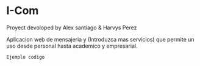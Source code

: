 # I-Com

Proyect devoloped by Alex santiago & Harvys Perez

Aplicacion web de mensajeria y (Introduzca mas servicios)
que permite un uso desde personal hasta academico y empresarial.

```
Ejemplo codigo
```
